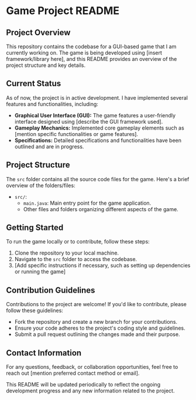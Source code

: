 # Game Project README

## Project Overview
This repository contains the codebase for a GUI-based game that I am currently working on. The game is being developed using [insert framework/library here], and this README provides an overview of the project structure and key details.

## Current Status
As of now, the project is in active development. I have implemented several features and functionalities, including:

- **Graphical User Interface (GUI):** The game features a user-friendly interface designed using [describe the GUI framework used].
- **Gameplay Mechanics:** Implemented core gameplay elements such as [mention specific functionalities or game features].
- **Specifications:** Detailed specifications and functionalities have been outlined and are in progress.

## Project Structure
The `src` folder contains all the source code files for the game. Here's a brief overview of the folders/files:

- `src/`:
  - `main.java`: Main entry point for the game application.
  - Other files and folders organizing different aspects of the game.

## Getting Started
To run the game locally or to contribute, follow these steps:
1. Clone the repository to your local machine.
2. Navigate to the `src` folder to access the codebase.
3. [Add specific instructions if necessary, such as setting up dependencies or running the game]

## Contribution Guidelines
Contributions to the project are welcome! If you'd like to contribute, please follow these guidelines:
- Fork the repository and create a new branch for your contributions.
- Ensure your code adheres to the project's coding style and guidelines.
- Submit a pull request outlining the changes made and their purpose.

## Contact Information
For any questions, feedback, or collaboration opportunities, feel free to reach out [mention preferred contact method or email].

This README will be updated periodically to reflect the ongoing development progress and any new information related to the project.
